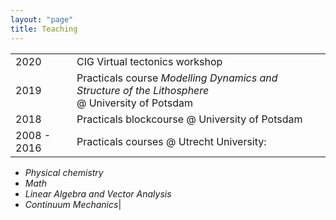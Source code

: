 ```yaml
---
layout: "page"
title: Teaching
---
```

| | |
|-----|------|
|2020|CIG Virtual tectonics workshop|
|2019|Practicals course <a hyperref="https://www.gfz-potsdam.de/sektion/geodynamische-modellierung/ueberblick/arbeitsgruppen/crystals-kontinentale-riftdynamik-ueber-die-skalen-hinweg/course-university-of-potsdam-201819/" target="target">*Modelling Dynamics and Structure of the Lithosphere*</a> <br> @ University of Potsdam|
|2018|Practicals blockcourse @ University of Potsdam|
|2008 - 2016|Practicals courses @ Utrecht University: <br>
* *Physical chemistry*
* *Math*
* *Linear Algebra and Vector Analysis*
* *Continuum Mechanics*|
